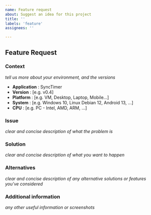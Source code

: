 ```yaml
---
name: Feature request
about: Suggest an idea for this project
title: ''
labels: 'feature'
assignees: ''

---
```

## Feature Request

### Context
*tell us more about your environment, and the versions*

- **Application**  : SyncTimer
- **Version**      : [e.g. v0.4]
- **Platform**     : [e.g. VM, Desktop, Laptop, Mobile...]
- **System**       : [e.g. Windows 10, Linux Debian 12, Android 13, ...]
- **CPU**          : [e.g. PC - Intel, AMD, ARM, ...]

### Issue
*clear and concise description of what the problem is*



### Solution
*clear and concise description of what you want to happen*



### Alternatives
*clear and concise description of any alternative solutions or features you've considered*



### Additional information
*any other useful information or screenshots*


